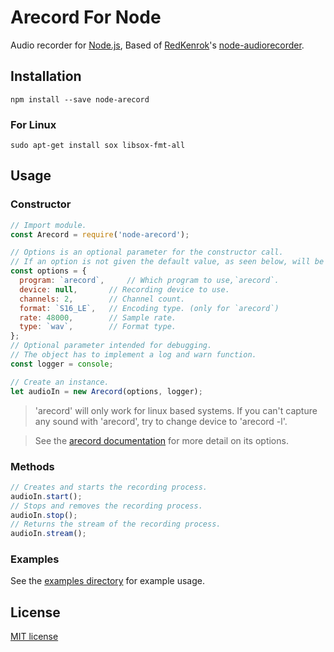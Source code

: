# Arecord For Node
Audio recorder for [Node.js](https://nodejs.org/), Based of [RedKenrok](https://github.com/RedKenrok)'s [node-audiorecorder](https://github.com/RedKenrok/node-audiorecorder).

## Installation
```
npm install --save node-arecord
```
### For Linux
```
sudo apt-get install sox libsox-fmt-all
```
## Usage

### Constructor
```javascript
// Import module.
const Arecord = require('node-arecord');

// Options is an optional parameter for the constructor call.
// If an option is not given the default value, as seen below, will be used.
const options = {
  program: `arecord`,     // Which program to use,`arecord`.
  device: null,       // Recording device to use.
  channels: 2,        // Channel count.
  format: `S16_LE`,   // Encoding type. (only for `arecord`)
  rate: 48000,        // Sample rate.
  type: `wav`,        // Format type.
};
// Optional parameter intended for debugging.
// The object has to implement a log and warn function.
const logger = console;

// Create an instance.
let audioIn = new Arecord(options, logger);
```

> 'arecord' will only work for linux based systems. If you can't capture any sound with 'arecord', try to change device to 'arecord -l'.

> See the [arecord documentation](https://linux.die.net/man/1/arecord) for more detail on its options.

### Methods
```javascript
// Creates and starts the recording process.
audioIn.start();
// Stops and removes the recording process.
audioIn.stop();
// Returns the stream of the recording process.
audioIn.stream();
```

### Examples

See the [examples directory](https://github.com/jrnelson90/node-arecord/tree/master/examples) for example usage.

## License

[MIT license](https://github.com/jrnelson90/node-arecord/blob/master/LICENSE)
